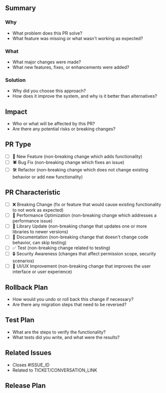 ## Summary
<!--- Add some bells and whistles for PR template. --->
<!--- Provide a concise summary of the changes in this PR. Highlight the key aspects of what has been modified, added, or removed.--->

### Why

<!--- Clearly define the issue or problem your changes address. 
Describe what is currently not working or missing, and why the changes are necessary.--->
- What problem does this PR solve?
- What feature was missing or what wasn't working as expected?

### What

<!--- Provide a high-level overview of what has been modified, added, or removed in the codebase. 
This could include new features, bug fixes, refactoring efforts, or performance optimizations. --->
- What major changes were made?
- What new features, fixes, or enhancements were added?

### Solution

<!--- Describe the architectural or design decisions you made while implementing the changes.
Explain the thought process behind your approach and how it aligns with best practices or existing patterns in the codebase. --->
- Why did you choose this approach?
- How does it improve the system, and why is it better than alternatives?

## Impact

<!--- Describe the potential impact of these changes. This could include effects on users, performance implications, or dependency updates. --->
- Who or what will be affected by this PR?
- Are there any potential risks or breaking changes?

## PR Type

<!--- Select the type of PR you are submitting. Choose only one option. --->

- [ ] 🚀 New Feature (non-breaking change which adds functionality)
- [ ] 🕷 Bug Fix (non-breaking change which fixes an issue)
- [ ] 🛠 Refactor (non-breaking change which does not change existing behavior or add new functionality)

## PR Characteristic

<!--- Check all that apply. These help in further categorizing the nature of the PR. --->

- [ ] ❌ Breaking Change (fix or feature that would cause existing functionality to not work as expected)
- [ ] 👏 Performance Optimization (non-breaking change which addresses a performance issue)
- [ ] 📗 Library Update (non-breaking change that updates one or more libraries to newer versions)
- [ ] 📝 Documentation (non-breaking change that doesn't change code behavior, can skip testing)
- [ ] ✅ Test (non-breaking change related to testing)
- [ ] 🔒 Security Awareness (changes that affect permission scope, security scenarios)
- [ ] 🎨 UI/UX Improvement (non-breaking change that improves the user interface or user experience)

## Rollback Plan

<!--- Provide a plan for rolling back the changes in this PR if needed. This could include instructions for reverting a commit, rolling back a database migration, etc. --->
- How would you undo or roll back this change if necessary?
- Are there any migration steps that need to be reversed?

## Test Plan

<!--- Please input steps on how to test this PR, including evidence in the form of captured images or videos. If this is not necessary, provide the reason why. --->
- What are the steps to verify the functionality?
- What tests did you write, and what were the results?

## Related Issues

<!--- Add a reference section for management tickets, and relevant conversations. --->
- Closes #ISSUE_ID
- Related to TICKET/CONVERSATION_LINK

## Release Plan

<!--- Define how and when this PR will be released.
Include steps for deployment, timing, or communication with relevant stakeholders. --->